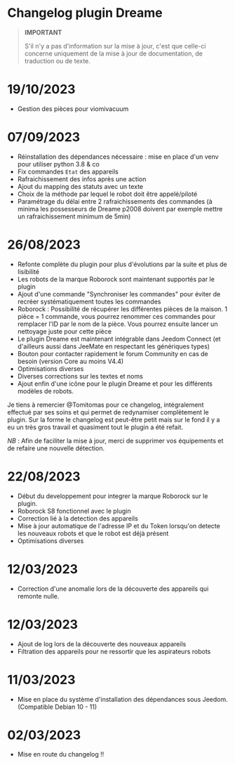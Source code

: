 # Changelog plugin Dreame

>**IMPORTANT**
>
>S'il n'y a pas d'information sur la mise à jour, c'est que celle-ci concerne uniquement de la mise à jour de documentation, de traduction ou de texte.

# 19/10/2023

- Gestion des pièces pour viomivacuum

# 07/09/2023

- Réinstallation des dépendances nécessaire : mise en place d'un venv pour utiliser python 3.8 & co
- Fix commandes `Etat` des appareils
- Rafraichissement des infos après une action
- Ajout du mapping des statuts avec un texte
- Choix de la méthode par lequel le robot doit être appelé/piloté
- Paramétrage du délai entre 2 rafraichissements des commandes (à minima les possesseurs de Dreame p2008 doivent par exemple mettre un rafraichissement minimum de 5min)

# 26/08/2023

- Refonte complète du plugin pour plus d'évolutions par la suite et plus de lisibilité
- Les robots de la marque Roborock sont maintenant supportés par le plugin
- Ajout d'une commande "Synchroniser les commandes" pour éviter de recréer systématiquement toutes les commandes
- Roborock : Possibilité de récupérer les différentes pièces de la maison. 1 pièce = 1 commande, vous pourrez renommer ces commandes pour remplacer l'ID par le nom de la pièce. Vous pourrez ensuite lancer un nettoyage juste pour cette pièce
- Le plugin Dreame est maintenant intégrable dans Jeedom Connect (et d'ailleurs aussi dans JeeMate en respectant les génériques types)
- Bouton pour contacter rapidement le forum Community en cas de besoin (version Core au moins V4.4)
- Optimisations diverses
- Diverses corrections sur les textes et noms
- Ajout enfin d'une icône pour le plugin Dreame et pour les différents modèles de robots.

Je tiens à remercier @Tomitomas pour ce changelog, intégralement effectué par ses soins et qui permet de redynamiser complètement le plugin. Sur la forme le changelog est peut-être petit mais sur le fond il y a eu un très gros travail et quasiment tout le plugin a été refait.

_NB_ : Afin de faciliter la mise à jour, merci de supprimer vos équipements et de refaire une nouvelle détection.

# 22/08/2023

- Début du developpement pour integrer la marque Roborock sur le plugin.
- Roborock S8 fonctionnel avec le plugin
- Correction lié à la detection des appareils
- Mise à jour automatique de l'adresse IP et du Token lorsqu'on detecte les nouveaux robots et que le robot est déjà présent
- Optimisations diverses
  
# 12/03/2023

- Correction d'une anomalie lors de la découverte des appareils qui remonte nulle.

# 12/03/2023

- Ajout de log lors de la découverte des nouveaux appareils
- Filtration des appareils pour ne ressortir que les aspirateurs robots

# 11/03/2023

- Mise en place du système d'installation des dépendances sous Jeedom. (Compatible Debian 10 - 11)

# 02/03/2023

- Mise en route du changelog !!
